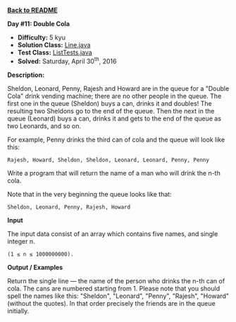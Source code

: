 <a href=https://github.com/michaelwm/KataDay><b>Back to README</b><a>

<b>Day #11: Double Cola</b>

* <b>Difficulty:</b> 5 kyu
* <b>Solution Class:</b> [Line.java](Line.java)
* <b>Test Class:</b> [ListTests.java](ListTests.java)
* <b>Solved:</b> Saturday, April 30<sup>th</sup>, 2016

<b>Description:</b>

Sheldon, Leonard, Penny, Rajesh and Howard are in the queue for a "Double Cola" drink vending machine; there are no other people in the queue. The first one in the queue (Sheldon) buys a can, drinks it and doubles! The resulting two Sheldons go to the end of the queue. Then the next in the queue (Leonard) buys a can, drinks it and gets to the end of the queue as two Leonards, and so on.

For example, Penny drinks the third can of cola and the queue will look like this:

<pre><code>Rajesh, Howard, Sheldon, Sheldon, Leonard, Leonard, Penny, Penny</code></pre>

Write a program that will return the name of a man who will drink the n-th cola.

Note that in the very beginning the queue looks like that:

<pre><code>Sheldon, Leonard, Penny, Rajesh, Howard</code></pre>

<b>Input</b>

The input data consist of an array which contains five names, and single integer n.

<pre><code>(1 ≤ n ≤ 1000000000).</code></pre>

<b>Output / Examples</b>

Return the single line — the name of the person who drinks the n-th can of cola. The cans are numbered starting from 1. Please note that you should spell the names like this: "Sheldon", "Leonard", "Penny", "Rajesh", "Howard" (without the quotes). In that order precisely the friends are in the queue initially.
